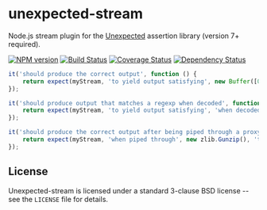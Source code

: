 unexpected-stream
=================

Node.js stream plugin for the [Unexpected](https://unexpectedjs.github.io/) assertion library (version 7+ required).

[![NPM version](https://badge.fury.io/js/unexpected-stream.png)](http://badge.fury.io/js/unexpected-stream)
[![Build Status](https://travis-ci.org/unexpectedjs/unexpected-stream.png)](https://travis-ci.org/unexpectedjs/unexpected-stream)
[![Coverage Status](https://coveralls.io/repos/unexpectedjs/unexpected-stream/badge.png)](https://coveralls.io/r/unexpectedjs/unexpected-stream)
[![Dependency Status](https://david-dm.org/unexpectedjs/unexpected-stream.png)](https://david-dm.org/unexpectedjs/unexpected-stream)


```js
it('should produce the correct output', function () {
    return expect(myStream, 'to yield output satisfying', new Buffer([0x01, 0x02, 0x03));
});

it('should produce output that matches a regexp when decoded', function () {
    return expect(myStream, 'to yield output satisfying', 'when decoded as', 'utf-8', /foo.*bar/);
});

it('should produce the correct output after being piped through a proxy stream', function () {
    return expect(myStream, 'when piped through', new zlib.Gunzip(), 'to yield output satisfying', new Buffer('abcdef'));
});
```

License
-------

Unexpected-stream is licensed under a standard 3-clause BSD license -- see
the `LICENSE` file for details.
